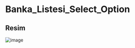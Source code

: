 # Banka_Listesi_Select_Option

## Resim

![image](https://user-images.githubusercontent.com/63351166/215787535-43e8ef42-5f17-438a-b724-809e1dac4ccf.png)
